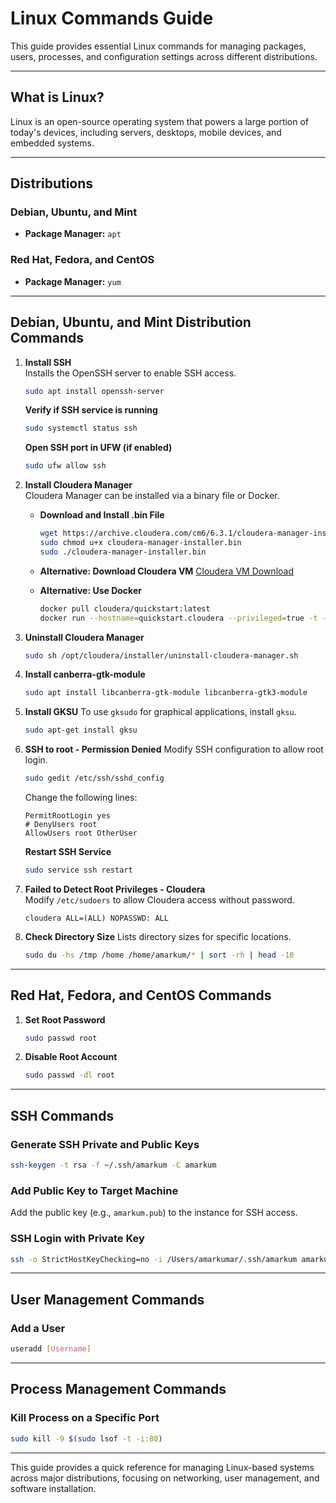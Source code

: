 
# Linux Commands Guide

This guide provides essential Linux commands for managing packages, users, processes, and configuration settings across different distributions.

---

## What is Linux?

Linux is an open-source operating system that powers a large portion of today's devices, including servers, desktops, mobile devices, and embedded systems.

---

## Distributions

### Debian, Ubuntu, and Mint
- **Package Manager:** `apt`

### Red Hat, Fedora, and CentOS
- **Package Manager:** `yum`

---

## Debian, Ubuntu, and Mint Distribution Commands

1. **Install SSH**  
   Installs the OpenSSH server to enable SSH access.
   ```bash
   sudo apt install openssh-server
   ```

   **Verify if SSH service is running**
   ```bash
   sudo systemctl status ssh
   ```

   **Open SSH port in UFW (if enabled)**
   ```bash
   sudo ufw allow ssh
   ```

2. **Install Cloudera Manager**  
   Cloudera Manager can be installed via a binary file or Docker.

   - **Download and Install .bin File**
     ```bash
     wget https://archive.cloudera.com/cm6/6.3.1/cloudera-manager-installer.bin
     sudo chmod u+x cloudera-manager-installer.bin
     sudo ./cloudera-manager-installer.bin
     ```

   - **Alternative: Download Cloudera VM**
     [Cloudera VM Download](https://downloads.cloudera.com/demo_vm/virtualbox/cloudera-quickstart-vm-5.4.2-0-virtualbox.zip)

   - **Alternative: Use Docker**
     ```bash
     docker pull cloudera/quickstart:latest
     docker run --hostname=quickstart.cloudera --privileged=true -t -i -p 8888:8888 -p 80:80 cloudera/quickstart /usr/bin/docker-quickstart
     ```

3. **Uninstall Cloudera Manager**
   ```bash
   sudo sh /opt/cloudera/installer/uninstall-cloudera-manager.sh
   ```

4. **Install canberra-gtk-module**
   ```bash
   sudo apt install libcanberra-gtk-module libcanberra-gtk3-module
   ```

5. **Install GKSU**
   To use `gksudo` for graphical applications, install `gksu`.
   ```bash
   sudo apt-get install gksu
   ```

6. **SSH to root - Permission Denied**
   Modify SSH configuration to allow root login.
   ```bash
   sudo gedit /etc/ssh/sshd_config
   ```

   Change the following lines:
   ```
   PermitRootLogin yes
   # DenyUsers root
   AllowUsers root OtherUser
   ```

   **Restart SSH Service**
   ```bash
   sudo service ssh restart
   ```

7. **Failed to Detect Root Privileges - Cloudera**  
   Modify `/etc/sudoers` to allow Cloudera access without password.
   ```
   cloudera ALL=(ALL) NOPASSWD: ALL
   ```

8. **Check Directory Size**
   Lists directory sizes for specific locations.
   ```bash
   sudo du -hs /tmp /home /home/amarkum/* | sort -rh | head -10
   ```

---

## Red Hat, Fedora, and CentOS Commands

1. **Set Root Password**
   ```bash
   sudo passwd root
   ```

2. **Disable Root Account**
   ```bash
   sudo passwd -dl root
   ```

---

## SSH Commands

### Generate SSH Private and Public Keys
```bash
ssh-keygen -t rsa -f ~/.ssh/amarkum -C amarkum
```

### Add Public Key to Target Machine
Add the public key (e.g., `amarkum.pub`) to the instance for SSH access.

### SSH Login with Private Key
```bash
ssh -o StrictHostKeyChecking=no -i /Users/amarkumar/.ssh/amarkum amarkum@ip.or.hostname.com
```

---

## User Management Commands

### Add a User
```bash
useradd [Username]
```

---

## Process Management Commands

### Kill Process on a Specific Port
```bash
sudo kill -9 $(sudo lsof -t -i:80)
```

---

This guide provides a quick reference for managing Linux-based systems across major distributions, focusing on networking, user management, and software installation.

